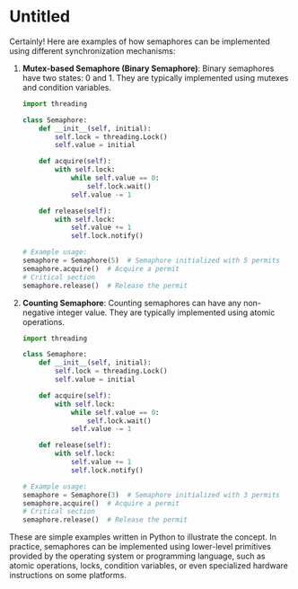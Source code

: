 # Untitled

Certainly! Here are examples of how semaphores can be implemented using different synchronization mechanisms:

1. **Mutex-based Semaphore (Binary Semaphore)**:
Binary semaphores have two states: 0 and 1. They are typically implemented using mutexes and condition variables.
    
    ```python
    import threading
    
    class Semaphore:
        def __init__(self, initial):
            self.lock = threading.Lock()
            self.value = initial
    
        def acquire(self):
            with self.lock:
                while self.value == 0:
                    self.lock.wait()
                self.value -= 1
    
        def release(self):
            with self.lock:
                self.value += 1
                self.lock.notify()
    
    # Example usage:
    semaphore = Semaphore(5)  # Semaphore initialized with 5 permits
    semaphore.acquire()  # Acquire a permit
    # Critical section
    semaphore.release()  # Release the permit
    
    ```
    
2. **Counting Semaphore**:
Counting semaphores can have any non-negative integer value. They are typically implemented using atomic operations.
    
    ```python
    import threading
    
    class Semaphore:
        def __init__(self, initial):
            self.lock = threading.Lock()
            self.value = initial
    
        def acquire(self):
            with self.lock:
                while self.value == 0:
                    self.lock.wait()
                self.value -= 1
    
        def release(self):
            with self.lock:
                self.value += 1
                self.lock.notify()
    
    # Example usage:
    semaphore = Semaphore(3)  # Semaphore initialized with 3 permits
    semaphore.acquire()  # Acquire a permit
    # Critical section
    semaphore.release()  # Release the permit
    
    ```
    

These are simple examples written in Python to illustrate the concept. In practice, semaphores can be implemented using lower-level primitives provided by the operating system or programming language, such as atomic operations, locks, condition variables, or even specialized hardware instructions on some platforms.